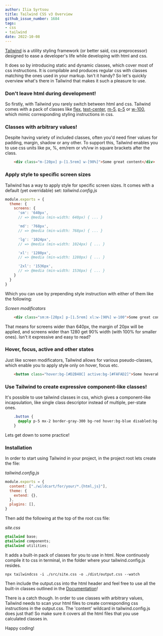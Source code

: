 ```yaml
---
author: Ilia Syrtsou
title: Tailwind CSS v3 Overview
github_issue_number: 1684
tags:
- css
- tailwind
date: 2022-10-08
---
```


[Tailwind](https://tailwindcss.com/) is a utility styling framework (or better said, css preprocessor) designed to ease a developer's life while developing with html and css.

It does so by introducing static and dynamic classes, which cover most of css instructions.
It is compilable and produces regular css with classes matching the ones used in your markup. Isn't it handy?
So let's quickly overview what's there in Tailwind that makes it such a pleasure to use.

### Don't leave html during development!

So firstly, with Tailwind you rarely switch between html and css.
Tailwind comes with a pack of classes like [flex](https://tailwindcss.com/docs/flex), [text-center](https://tailwindcss.com/docs/text-align), [m-5](https://tailwindcss.com/docs/margin), [p-5](https://tailwindcss.com/docs/padding) or [w-100](https://tailwindcss.com/docs/width), which mimic corresponding styling instructions in css.

### Classes with arbitrary values!

Despite having variety of included classes, often you'd need finer values for padding, margin, shadow or any other.
To support this, Tailwind enables you to use css units like px, %, em/rem or vh/vw in square brackets after the class.

```html
    <div class="m-[20px] p-[1.5rem] w-[90%]">Some great content</div>
```


### Apply style to specific screen sizes

Tailwind has a way to apply style for specific screen sizes.
It comes with a default (yet overridable) set:
*tailwind.config.js*
```javascript
module.exports = {
  theme: {
    screens: {
      'sm': '640px',
      // => @media (min-width: 640px) { ... }

      'md': '768px',
      // => @media (min-width: 768px) { ... }

      'lg': '1024px',
      // => @media (min-width: 1024px) { ... }

      'xl': '1280px',
      // => @media (min-width: 1280px) { ... }

      '2xl': '1536px',
      // => @media (min-width: 1536px) { ... }
    }
  }
}
```

Which you can use by prepending style instruction with either of them like the following:

*Screen modificators*
```html
    <div class="sm:m-[20px] p-[1.5rem] xl:w-[90%] w-100">Some great content</div>
```

That means for screens wider than 640px, the margin of 20px will be applied, and screens wider than 1280 get 90% width (with 100% for smaller ones).
Isn't it expressive and easy to read?

### Hover, focus, active and other states

Just like screen modificators, Tailwind allows for various pseudo-classes, which enable you to apply style only on hover, focus etc.

```html
    <button class="hover:bg-[#D2B48C] active:bg-[#FAFAD2]">Some hoverable active content</button>
```

### Use Tailwind to create expressive component-like classes!

It's possible to use tailwind classes in css, which gives a component-like incapsulation, like single class descriptor instead of multiple, per-state ones.

```css
    .button {
      @apply p-5 mx-2 border-gray-300 bg-red hover:bg-blue disabled:bg-grey
    }
```

Lets get down to some practice!

### Installation

In order to start using Tailwind in your project, in the project root lets create the file:

*tailwind.config.js*
```javascript
module.exports = {
  content: ["./wildcart/for/your/*.{html,js}"],
  theme: {
    extend: {},
  },
  plugins: [],
}
```

Then add the following at the top of the root css file:

*site.css*
```css
@tailwind base;
@tailwind components;
@tailwind utilities;
```

It adds a built-in pack of classes for you to use in html.
Now continuosly compile it to css in terminal, in the folder where your tailwind.config.js resides.

```Shell Session
npx tailwindcss -i ./src/site.css -o ./dist/output.css --watch
```

Then include the output.css into the html header and feel free to use all the built-in classes outlined in the [Documentation](https://tailwindcss.com/docs/flex)!

There is a catch though.
In order to use classes with arbitrary values, Tailwind needs to scan your html files to create corresponding css instructions in the output.css.
The 'content' wildcard in tailwind.config.js does just that! So make sure it covers all the html files that you use calculated classes in.

Happy coding!